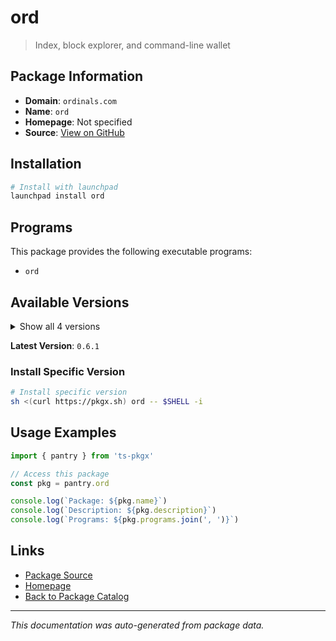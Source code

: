 # ord

> Index, block explorer, and command-line wallet

## Package Information

- **Domain**: `ordinals.com`
- **Name**: `ord`
- **Homepage**: Not specified
- **Source**: [View on GitHub](https://github.com/pkgxdev/pantry/tree/main/projects/ordinals.com/package.yml)

## Installation

```bash
# Install with launchpad
launchpad install ord
```

## Programs

This package provides the following executable programs:

- `ord`

## Available Versions

<details>
<summary>Show all 4 versions</summary>

- `0.6.1`, `0.6.0`, `0.5.1`, `0.5.0`

</details>

**Latest Version**: `0.6.1`

### Install Specific Version

```bash
# Install specific version
sh <(curl https://pkgx.sh) ord -- $SHELL -i
```

## Usage Examples

```typescript
import { pantry } from 'ts-pkgx'

// Access this package
const pkg = pantry.ord

console.log(`Package: ${pkg.name}`)
console.log(`Description: ${pkg.description}`)
console.log(`Programs: ${pkg.programs.join(', ')}`)
```

## Links

- [Package Source](https://github.com/pkgxdev/pantry/tree/main/projects/ordinals.com/package.yml)
- [Homepage](#)
- [Back to Package Catalog](../package-catalog.md)

---

*This documentation was auto-generated from package data.*
